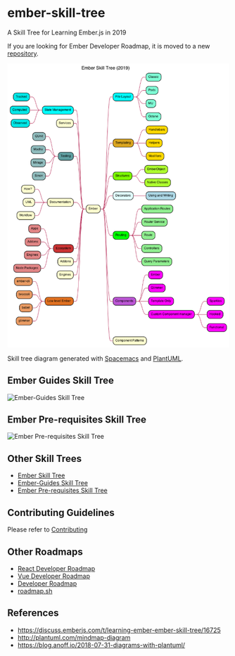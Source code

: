 # ember-skill-tree
A Skill Tree for Learning Ember.js in 2019

If you are looking for Ember Developer Roadmap, it is moved to a new [repository](https://github.com/rajasegar/ember-developer-roadmap).

![Ember Skill Tree](https://github.com/rajasegar/ember-skill-tree/raw/master/skill-tree.png)

Skill tree diagram generated with [Spacemacs](http://spacemacs.org) and [PlantUML](http://plantuml.com/).	

## Ember Guides Skill Tree
![Ember-Guides Skill Tree](https://github.com/rajasegar/ember-skill-tree/raw/master/ember-guides.png)

## Ember Pre-requisites Skill Tree
![Ember Pre-requisites Skill Tree](https://github.com/rajasegar/ember-skill-tree/raw/master/pre-req.png)

## Other Skill Trees
- [Ember Skill Tree](https://github.com/rajasegar/ember-skill-tree/raw/master/skill-tree.png)
- [Ember-Guides Skill Tree](https://github.com/rajasegar/ember-skill-tree/raw/master/ember-guides.png)
- [Ember Pre-requisites Skill Tree](https://github.com/rajasegar/ember-skill-tree/raw/master/pre-req.png)


## Contributing Guidelines
Please refer to [Contributing](https://github.com/rajasegar/ember-skill-tree/raw/master/CONTRIBUTING.md)

## Other Roadmaps
- [React Developer Roadmap](https://github.com/adam-golab/react-developer-roadmap)
- [Vue Developer Roadmap](https://github.com/flaviocopes/vue-developer-roadmap)
- [Developer Roadmap](https://github.com/kamranahmedse/developer-roadmap)
- [roadmap.sh](https://roadmap.sh/)

## References
- https://discuss.emberjs.com/t/learning-ember-ember-skill-tree/16725
- http://plantuml.com/mindmap-diagram
- https://blog.anoff.io/2018-07-31-diagrams-with-plantuml/
